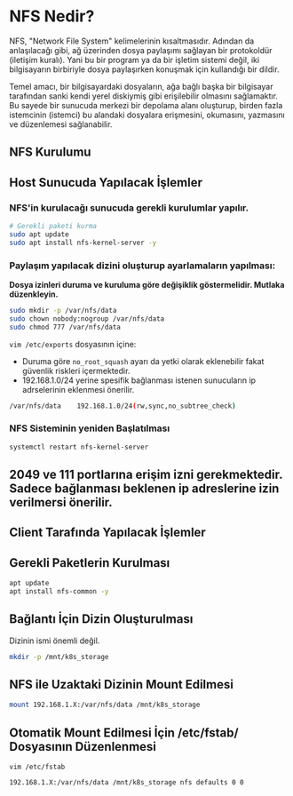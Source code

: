 # NFS Nedir?

NFS, "Network File System" kelimelerinin kısaltmasıdır. Adından da anlaşılacağı gibi, ağ üzerinden dosya paylaşımı sağlayan bir protokoldür (iletişim kuralı). Yani bu bir program ya da bir işletim sistemi değil, iki bilgisayarın birbiriyle dosya paylaşırken konuşmak için kullandığı bir dildir.

Temel amacı, bir bilgisayardaki dosyaların, ağa bağlı başka bir bilgisayar tarafından sanki kendi yerel diskiymiş gibi erişilebilir olmasını sağlamaktır. Bu sayede bir sunucuda merkezi bir depolama alanı oluşturup, birden fazla istemcinin (istemci) bu alandaki dosyalara erişmesini, okumasını, yazmasını ve düzenlemesi sağlanabilir.

## NFS Kurulumu

## Host Sunucuda Yapılacak İşlemler

### NFS'in kurulacağı sunucuda gerekli kurulumlar yapılır.

```bash
# Gerekli paketi kurma
sudo apt update
sudo apt install nfs-kernel-server -y
```

### Paylaşım yapılacak dizini oluşturup ayarlamaların yapılması:

**Dosya izinleri duruma ve kuruluma göre değişiklik göstermelidir. Mutlaka düzenkleyin.**

```bash
sudo mkdir -p /var/nfs/data
sudo chown nobody:nogroup /var/nfs/data
sudo chmod 777 /var/nfs/data
```

`vim /etc/exports` dosyasının içine:

- Duruma göre `no_root_squash` ayarı da yetki olarak eklenebilir fakat güvenlik riskleri içermektedir.
- 192.168.1.0/24 yerine spesifik bağlanması istenen sunucuların ip adrselerinin eklenmesi önerilir.

```bash
/var/nfs/data    192.168.1.0/24(rw,sync,no_subtree_check)
```

### NFS Sisteminin yeniden Başlatılması

```bash
systemctl restart nfs-kernel-server
```

## 2049 ve 111 portlarına erişim izni gerekmektedir. Sadece bağlanması beklenen ip adreslerine izin verilmersi önerilir.

## Client Tarafında Yapılacak İşlemler

## Gerekli Paketlerin Kurulması

```bash
apt update
apt install nfs-common -y
```

## Bağlantı İçin Dizin Oluşturulması

Dizinin ismi önemli değil. 

```bash
mkdir -p /mnt/k8s_storage
```

## NFS ile Uzaktaki Dizinin Mount Edilmesi

```bash
mount 192.168.1.X:/var/nfs/data /mnt/k8s_storage
```

## Otomatik Mount Edilmesi İçin /etc/fstab/ Dosyasının Düzenlenmesi

`vim /etc/fstab`

```bash
192.168.1.X:/var/nfs/data /mnt/k8s_storage nfs defaults 0 0
```